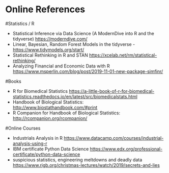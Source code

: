 # Online References

#Statistics / R
* Statistical Inference via Data Science (A ModernDive into R and the tidyverse) https://moderndive.com/
* Linear, Bayesian, Random Forest Models in the tidyverse - https://www.tidymodels.org/start/
* Statistical Rethinking in R and STAN https://xcelab.net/rm/statistical-rethinking/
* Analyzing Financial and Economic Data with R https://www.msperlin.com/blog/post/2019-11-01-new-package-simfinr/

#Books
* R for Biomedical Statistics https://a-little-book-of-r-for-biomedical-statistics.readthedocs.io/en/latest/src/biomedicalstats.html
* Handbook of Biological Statistics: http://www.biostathandbook.com/#print
* R Companion for Handbook of Biological Statistics: http://rcompanion.org/rcompanion/

#Online Courses
* Industrials Analysis in R https://www.datacamp.com/courses/industrial-analysis-using-r
* IBM certificate Python Data Science https://www.edx.org/professional-certificate/python-data-science
* suspicious statistics, engineering meltdowns and deadly data https://www.rigb.org/christmas-lectures/watch/2019/secrets-and-lies
